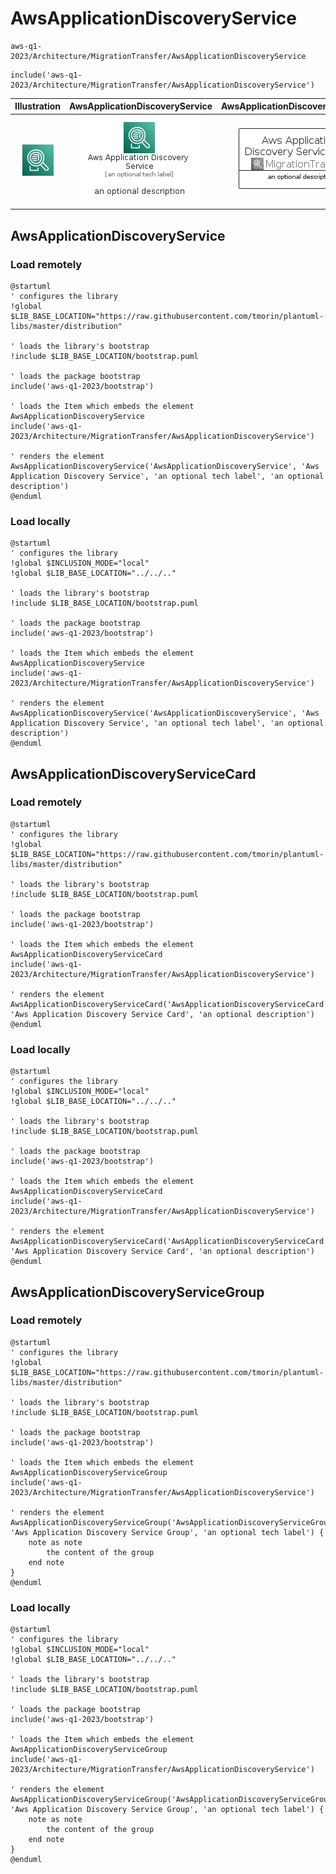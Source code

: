 # AwsApplicationDiscoveryService


```text
aws-q1-2023/Architecture/MigrationTransfer/AwsApplicationDiscoveryService
```

```text
include('aws-q1-2023/Architecture/MigrationTransfer/AwsApplicationDiscoveryService')
```



| Illustration | AwsApplicationDiscoveryService | AwsApplicationDiscoveryServiceCard | AwsApplicationDiscoveryServiceGroup |
| :---: | :---: | :---: | :---: |
| ![illustration for Illustration](../../../aws-q1-2023/Architecture/MigrationTransfer/AwsApplicationDiscoveryService.png) | ![illustration for AwsApplicationDiscoveryService](../../../aws-q1-2023/Architecture/MigrationTransfer/AwsApplicationDiscoveryService.Local.png) | ![illustration for AwsApplicationDiscoveryServiceCard](../../../aws-q1-2023/Architecture/MigrationTransfer/AwsApplicationDiscoveryServiceCard.Local.png) | ![illustration for AwsApplicationDiscoveryServiceGroup](../../../aws-q1-2023/Architecture/MigrationTransfer/AwsApplicationDiscoveryServiceGroup.Local.png) |




## AwsApplicationDiscoveryService

### Load remotely
```plantuml
@startuml
' configures the library
!global $LIB_BASE_LOCATION="https://raw.githubusercontent.com/tmorin/plantuml-libs/master/distribution"

' loads the library's bootstrap
!include $LIB_BASE_LOCATION/bootstrap.puml

' loads the package bootstrap
include('aws-q1-2023/bootstrap')

' loads the Item which embeds the element AwsApplicationDiscoveryService
include('aws-q1-2023/Architecture/MigrationTransfer/AwsApplicationDiscoveryService')

' renders the element
AwsApplicationDiscoveryService('AwsApplicationDiscoveryService', 'Aws Application Discovery Service', 'an optional tech label', 'an optional description')
@enduml
```

### Load locally
```plantuml
@startuml
' configures the library
!global $INCLUSION_MODE="local"
!global $LIB_BASE_LOCATION="../../.."

' loads the library's bootstrap
!include $LIB_BASE_LOCATION/bootstrap.puml

' loads the package bootstrap
include('aws-q1-2023/bootstrap')

' loads the Item which embeds the element AwsApplicationDiscoveryService
include('aws-q1-2023/Architecture/MigrationTransfer/AwsApplicationDiscoveryService')

' renders the element
AwsApplicationDiscoveryService('AwsApplicationDiscoveryService', 'Aws Application Discovery Service', 'an optional tech label', 'an optional description')
@enduml
```

## AwsApplicationDiscoveryServiceCard

### Load remotely
```plantuml
@startuml
' configures the library
!global $LIB_BASE_LOCATION="https://raw.githubusercontent.com/tmorin/plantuml-libs/master/distribution"

' loads the library's bootstrap
!include $LIB_BASE_LOCATION/bootstrap.puml

' loads the package bootstrap
include('aws-q1-2023/bootstrap')

' loads the Item which embeds the element AwsApplicationDiscoveryServiceCard
include('aws-q1-2023/Architecture/MigrationTransfer/AwsApplicationDiscoveryService')

' renders the element
AwsApplicationDiscoveryServiceCard('AwsApplicationDiscoveryServiceCard', 'Aws Application Discovery Service Card', 'an optional description')
@enduml
```

### Load locally
```plantuml
@startuml
' configures the library
!global $INCLUSION_MODE="local"
!global $LIB_BASE_LOCATION="../../.."

' loads the library's bootstrap
!include $LIB_BASE_LOCATION/bootstrap.puml

' loads the package bootstrap
include('aws-q1-2023/bootstrap')

' loads the Item which embeds the element AwsApplicationDiscoveryServiceCard
include('aws-q1-2023/Architecture/MigrationTransfer/AwsApplicationDiscoveryService')

' renders the element
AwsApplicationDiscoveryServiceCard('AwsApplicationDiscoveryServiceCard', 'Aws Application Discovery Service Card', 'an optional description')
@enduml
```

## AwsApplicationDiscoveryServiceGroup

### Load remotely
```plantuml
@startuml
' configures the library
!global $LIB_BASE_LOCATION="https://raw.githubusercontent.com/tmorin/plantuml-libs/master/distribution"

' loads the library's bootstrap
!include $LIB_BASE_LOCATION/bootstrap.puml

' loads the package bootstrap
include('aws-q1-2023/bootstrap')

' loads the Item which embeds the element AwsApplicationDiscoveryServiceGroup
include('aws-q1-2023/Architecture/MigrationTransfer/AwsApplicationDiscoveryService')

' renders the element
AwsApplicationDiscoveryServiceGroup('AwsApplicationDiscoveryServiceGroup', 'Aws Application Discovery Service Group', 'an optional tech label') {
    note as note
        the content of the group
    end note
}
@enduml
```

### Load locally
```plantuml
@startuml
' configures the library
!global $INCLUSION_MODE="local"
!global $LIB_BASE_LOCATION="../../.."

' loads the library's bootstrap
!include $LIB_BASE_LOCATION/bootstrap.puml

' loads the package bootstrap
include('aws-q1-2023/bootstrap')

' loads the Item which embeds the element AwsApplicationDiscoveryServiceGroup
include('aws-q1-2023/Architecture/MigrationTransfer/AwsApplicationDiscoveryService')

' renders the element
AwsApplicationDiscoveryServiceGroup('AwsApplicationDiscoveryServiceGroup', 'Aws Application Discovery Service Group', 'an optional tech label') {
    note as note
        the content of the group
    end note
}
@enduml
```

